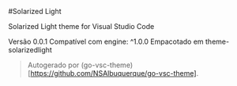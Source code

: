 #Solarized Light

Solarized Light theme for Visual Studio Code

Versão 0.0.1
Compatível com engine: ^1.0.0
Empacotado em theme-solarizedlight

> Autogerado por (go-vsc-theme)[https://github.com/NSAlbuquerque/go-vsc-theme].